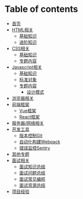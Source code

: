 # Table of contents

* [首页](README.md)
* [HTML相关](html/README.md)
  * [基础知识](html/html-basic.md)
  * [进阶知识](html/html-advanced.md)
* [CSS相关](css/README.md)
  * [基础知识]()
  * [专题内容]()
* [Javascript相关](javascript/README.md)
  * [基础知识]()
  * [标准对象]()
  * [专题内容](javascript/topics/README.md)
    * [设计模式](javascript/topics/pattern.md)
* [浏览器相关](browser/README.md)
* [前端框架](frameworks/README.md)
  * [Vue框架]()
  * [React框架]()
* [服务器/网络相关](network/README.md)
* [开发工具](tools/README.md)
  * [版本控制Git](tools/git.md)
  * [自动化构建Webpack](tools/webpack.md)
  * [错误监控Sentry](tools/sentry.md)
* [其他专题](topics/README.md)
* [面试相关](interview/README.md)
  * [面试知识总结](interview/knowledge.md)
  * [面试问题总结](interview/questions.md)
  * [面试常见编程](interview/coding.md)
  * [面试资源总结](interview/sources.md)
* [项目经验](projects/README.md)
